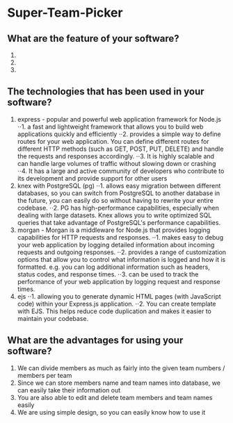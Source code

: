 # Super-Team-Picker

## What are the feature of your software?

1.
2.
3.

## The technologies that has been used in your software?

1. express - popular and powerful web application framework for Node.js
   ⋅⋅1. a fast and lightweight framework that allows you to build web applications quickly and efficiently
   ⋅⋅2. provides a simple way to define routes for your web application. You can define different routes for different HTTP methods (such as GET, POST, PUT, DELETE) and handle the requests and responses accordingly.
   ⋅⋅3. It is highly scalable and can handle large volumes of traffic without slowing down or crashing
   ⋅⋅4. It has a large and active community of developers who contribute to its development and provide support for other users
2. knex with PostgreSQL (pg)
   ⋅⋅1. allows easy migration between different databases, so you can switch from PostgreSQL to another database in the future, you can easily do so without having to rewrite your entire codebase.
   ⋅⋅2. PG has high-performance capabilities, especially when dealing with large datasets. Knex allows you to write optimized SQL queries that take advantage of PostgreSQL's performance capabilities.
3. morgan - Morgan is a middleware for Node.js that provides logging capabilities for HTTP requests and responses.
   ⋅⋅1. makes easy to debug your web application by logging detailed information about incoming requests and outgoing responses.
   ⋅⋅2. provides a range of customization options that allow you to control what information is logged and how it is formatted. e.g. you can log additional information such as headers, status codes, and response times.
   ⋅⋅3. can be used to track the performance of your web application by logging request and response times.
4. ejs
   ⋅⋅1. allowing you to generate dynamic HTML pages (with JavaScript code) within your Express.js application.
   ⋅⋅2. You can create template with EJS. This helps reduce code duplication and makes it easier to maintain your codebase.

## What are the advantages for using your software?

1. We can divide members as much as fairly into the given team numbers / members per team
2. Since we can store members name and team names into database, we can easily take their information out
3. You are also able to edit and delete team members and team names easily
4. We are using simple design, so you can easily know how to use it
